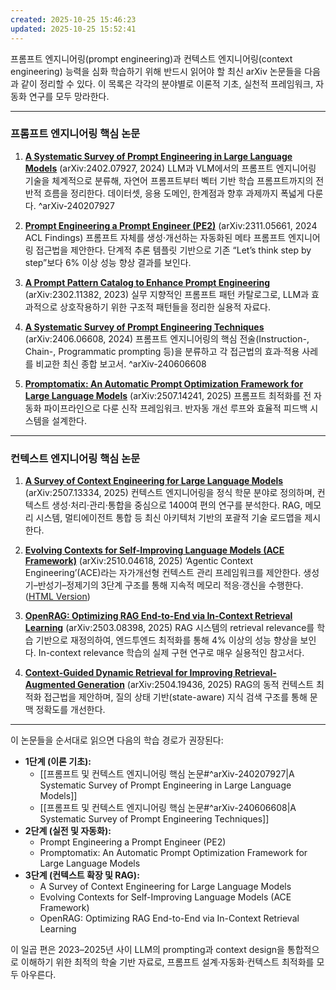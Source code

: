 ```yaml
---
created: 2025-10-25 15:46:23
updated: 2025-10-25 15:52:41
---
```

프롬프트 엔지니어링(prompt engineering)과 컨텍스트 엔지니어링(context engineering) 능력을 심화 학습하기 위해 반드시 읽어야 할 최신 arXiv 논문들을 다음과 같이 정리할 수 있다. 이 목록은 각각의 분야별로 이론적 기초, 실천적 프레임워크, 자동화 연구를 모두 망라한다.

***

### 프롬프트 엔지니어링 핵심 논문

1. **[A Systematic Survey of Prompt Engineering in Large Language Models](https://arxiv.org/abs/2402.07927)** (arXiv:2402.07927, 2024)
   LLM과 VLM에서의 프롬프트 엔지니어링 기술을 체계적으로 분류해, 자연어 프롬프트부터 벡터 기반 학습 프롬프트까지의 전반적 흐름을 정리한다. 데이터셋, 응용 도메인, 한계점과 향후 과제까지 폭넓게 다룬다. ^arXiv-240207927

2. **[Prompt Engineering a Prompt Engineer (PE2)](https://arxiv.org/abs/2311.05661)** (arXiv:2311.05661, 2024 ACL Findings)
   프롬프트 자체를 생성·개선하는 자동화된 메타 프롬프트 엔지니어링 접근법을 제안한다. 단계적 추론 템플릿 기반으로 기존 “Let’s think step by step”보다 6% 이상 성능 향상 결과를 보인다.

3. **[A Prompt Pattern Catalog to Enhance Prompt Engineering](https://arxiv.org/abs/2302.11382)** (arXiv:2302.11382, 2023)
   실무 지향적인 프롬프트 패턴 카탈로그로, LLM과 효과적으로 상호작용하기 위한 구조적 패턴들을 정리한 실용적 자료다.

4. **[A Systematic Survey of Prompt Engineering Techniques](https://arxiv.org/abs/2406.06608)** (arXiv:2406.06608, 2024)
   프롬프트 엔지니어링의 핵심 전술(Instruction-, Chain-, Programmatic prompting 등)을 분류하고 각 접근법의 효과·적용 사레를 비교한 최신 종합 보고서. ^arXiv-240606608

5. **[Promptomatix: An Automatic Prompt Optimization Framework for Large Language Models](https://arxiv.org/abs/2507.14241)** (arXiv:2507.14241, 2025)
   프롬프트 최적화를 전 자동화 파이프라인으로 다룬 신작 프레임워크. 반자동 개선 루프와 효율적 피드백 시스템을 설계한다.

***

### 컨텍스트 엔지니어링 핵심 논문

1. **[A Survey of Context Engineering for Large Language Models](https://arxiv.org/abs/2507.13334)** (arXiv:2507.13334, 2025)
   컨텍스트 엔지니어링을 정식 학문 분야로 정의하며, 컨텍스트 생성·처리·관리·통합을 중심으로 1400여 편의 연구를 분석한다. RAG, 메모리 시스템, 멀티에이전트 통합 등 최신 아키텍처 기반의 포괄적 기술 로드맵을 제시한다.

2. **[Evolving Contexts for Self-Improving Language Models (ACE Framework)](https://arxiv.org/abs/2510.04618)** (arXiv:2510.04618, 2025)
   ‘Agentic Context Engineering’(ACE)라는 자가개선형 컨텍스트 관리 프레임워크를 제안한다. 생성기–반성기–정제기의 3단계 구조를 통해 지속적 메모리 적응·갱신을 수행한다. ([HTML Version](https://arxiv.org/html/2510.04618v1))

3. **[OpenRAG: Optimizing RAG End-to-End via In-Context Retrieval Learning](https://arxiv.org/abs/2503.08398)** (arXiv:2503.08398, 2025)
   RAG 시스템의 retrieval relevance를 학습 기반으로 재정의하여, 엔드투엔드 최적화를 통해 4% 이상의 성능 향상을 보인다. In-context relevance 학습의 실제 구현 연구로 매우 실용적인 참고서다.

4. **[Context-Guided Dynamic Retrieval for Improving Retrieval-Augmented Generation](https://arxiv.org/abs/2504.19436)** (arXiv:2504.19436, 2025)
   RAG의 동적 컨텍스트 최적화 접근법을 제안하며, 질의 상태 기반(state-aware) 지식 검색 구조를 통해 문맥 정확도를 개선한다.

***

이 논문들을 순서대로 읽으면 다음의 학습 경로가 권장된다:

- **1단계 (이론 기초):**
	- [[프롬프트 및 컨텍스트 엔지니어링 핵심 논문#^arXiv-240207927|A Systematic Survey of Prompt Engineering in Large Language Models]]
	- [[프롬프트 및 컨텍스트 엔지니어링 핵심 논문#^arXiv-240606608|A Systematic Survey of Prompt Engineering Techniques]]
- **2단계 (실전 및 자동화):**
	- Prompt Engineering a Prompt Engineer (PE2)
	- Promptomatix: An Automatic Prompt Optimization Framework for Large Language Models
- **3단계 (컨텍스트 확장 및 RAG):**
	- A Survey of Context Engineering for Large Language Models
	- Evolving Contexts for Self-Improving Language Models (ACE Framework)
	- OpenRAG: Optimizing RAG End-to-End via In-Context Retrieval Learning

이 일곱 편은 2023–2025년 사이 LLM의 prompting과 context design을 통합적으로 이해하기 위한 최적의 학술 기반 자료로, 프롬프트 설계·자동화·컨텍스트 최적화를 모두 아우른다.
